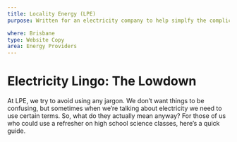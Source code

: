```yaml
---
title: Locality Energy (LPE)
purpose: Written for an electricity company to help simplfy the complicated legal jargon.

where: Brisbane
type: Website Copy
area: Energy Providers
---
```


# Electricity Lingo: The Lowdown

At LPE, we try to avoid using any jargon. We don’t want things to be confusing, but
sometimes when we’re talking about electricity we need to use certain terms. So, what do
they actually mean anyway? For those of us who could use a refresher on high school
science classes, here’s a quick guide.
